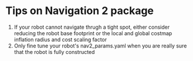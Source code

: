 # Tips on Navigation 2 package

1) If your robot cannot navigate thrugh a tight spot, either consider reducing the robot base footprint or the local and global costmap inflation radius and cost scaling factor
2) Only fine tune your robot's nav2_params.yaml when you are really sure that the robot is fully constructed
